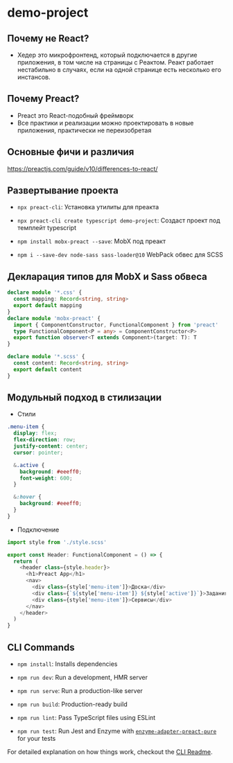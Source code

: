 # demo-project

## Почему не React?

- Хедер это микрофронтенд, который подключается в другие приложения, в том числе на страницы с Реактом. Реакт работает нестабильно в случаях, если на одной странице есть несколько его инстансов.

## Почему Preact?

- Preact это React-подобный фреймворк
- Все практики и реализации можно проектировать в новые приложения, практически не переизобретая

## Основные фичи и различия

https://preactjs.com/guide/v10/differences-to-react/

## Развертывание проекта

- `npx preact-cli`: Установка утилиты для преакта

- `npx preact-cli create typescript demo-project`: Cоздаст проект под темплейт typescript

- `npm install mobx-preact --save`: MobX под преакт

- `npm i --save-dev node-sass sass-loader@10` WebPack обвес для SCSS

## Декларация типов для MobX и Sass обвеса

```typescript
declare module '*.css' {
  const mapping: Record<string, string>
  export default mapping
}
declare module 'mobx-preact' {
  import { ComponentConstructor, FunctionalComponent } from 'preact'
  type FunctionalComponent<P = any> = ComponentConstructor<P>
  export function observer<T extends Component>(target: T): T
}

declare module '*.scss' {
  const content: Record<string, string>
  export default content
}
```

## Модульный подход в стилизации

- Стили

```scss
.menu-item {
  display: flex;
  flex-direction: row;
  justify-content: center;
  cursor: pointer;

  &.active {
    background: #eeeff0;
    font-weight: 600;
  }

  &:hover {
    background: #eeeff0;
  }
}
```

- Подключение

```typescript
import style from './style.scss'

export const Header: FunctionalComponent = () => {
  return (
    <header class={style.header}>
      <h1>Preact App</h1>
      <nav>
        <div class={style['menu-item']}>Доска</div>
        <div class={`${style['menu-item']} ${style['active']}`}>Задания</div>
        <div class={style['menu-item']}>Сервисы</div>
      </nav>
    </header>
  )
}
```

## CLI Commands

- `npm install`: Installs dependencies

- `npm run dev`: Run a development, HMR server

- `npm run serve`: Run a production-like server

- `npm run build`: Production-ready build

- `npm run lint`: Pass TypeScript files using ESLint

- `npm run test`: Run Jest and Enzyme with
  [`enzyme-adapter-preact-pure`](https://github.com/preactjs/enzyme-adapter-preact-pure) for
  your tests

For detailed explanation on how things work, checkout the [CLI Readme](https://github.com/developit/preact-cli/blob/master/README.md).
